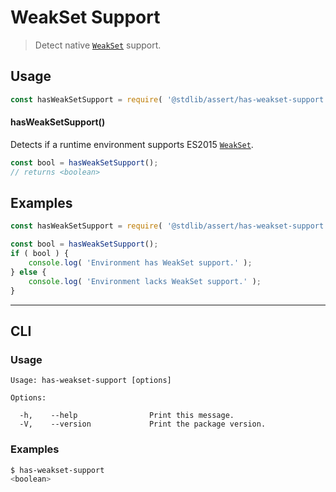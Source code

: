 <!--

@license Apache-2.0

Copyright (c) 2018 The Stdlib Authors.

Licensed under the Apache License, Version 2.0 (the "License");
you may not use this file except in compliance with the License.
You may obtain a copy of the License at

   http://www.apache.org/licenses/LICENSE-2.0

Unless required by applicable law or agreed to in writing, software
distributed under the License is distributed on an "AS IS" BASIS,
WITHOUT WARRANTIES OR CONDITIONS OF ANY KIND, either express or implied.
See the License for the specific language governing permissions and
limitations under the License.

-->

# WeakSet Support

> Detect native [`WeakSet`][mdn-weakset] support.

<section class="usage">

## Usage

```javascript
const hasWeakSetSupport = require( '@stdlib/assert/has-weakset-support' );
```

#### hasWeakSetSupport()

Detects if a runtime environment supports ES2015 [`WeakSet`][mdn-weakset].

```javascript
const bool = hasWeakSetSupport();
// returns <boolean>
```

</section>

<!-- /.usage -->

<section class="examples">

## Examples

<!-- eslint no-undef: "error" -->

```javascript
const hasWeakSetSupport = require( '@stdlib/assert/has-weakset-support' );

const bool = hasWeakSetSupport();
if ( bool ) {
    console.log( 'Environment has WeakSet support.' );
} else {
    console.log( 'Environment lacks WeakSet support.' );
}
```

</section>

<!-- /.examples -->

* * *

<section class="cli">

## CLI

<section class="usage">

### Usage

```text
Usage: has-weakset-support [options]

Options:

  -h,    --help                Print this message.
  -V,    --version             Print the package version.
```

</section>

<!-- /.usage -->

<section class="examples">

### Examples

```bash
$ has-weakset-support
<boolean>
```

</section>

<!-- /.examples -->

</section>

<!-- /.cli -->

<!-- Section for related `stdlib` packages. Do not manually edit this section, as it is automatically populated. -->

<section class="related">

</section>

<!-- /.related -->

<!-- Section for all links. Make sure to keep an empty line after the `section` element and another before the `/section` close. -->

<section class="links">

[mdn-weakset]: https://developer.mozilla.org/en-US/docs/Web/JavaScript/Reference/Global_Objects/WeakSet

</section>

<!-- /.links -->
